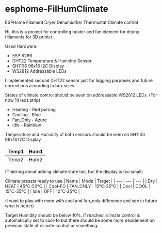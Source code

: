 # esphome-FilHumClimate
ESPHome Filament Dryer Dehumidifier Thermostat Climate control

Hi, this is a project for controlling heater and fan element for drying fillaments for 3D printer. 

Used Hardware:
- ESP 8266
- DHT22 Temperature & Humidity Sensor
- SH1106 96x16 I2C Display
- WS2812 Addressable LEDs

I implemented second DHT22 sensor just for logging purposes and future corrections according to box sizes.

States of climate control should be seen on addressable WS2812 LEDs. (For now 10 leds strip)
- Heating - Red pulsing
- Cooling - Blue
- Fan_Only - Azure
- Idle - Rainbow

Temperature and Humidity of both sensors should be seen on SH1106 96x16 I2C Display


| Temp1 | Hum1 |
| ----- | ---- |
| Temp2 | Hum2 |

(Thinking about adding climate state too, but the display is too small)

Climate presets ready to use
| Name | Mode | Target |
| --- | --- | --- |
| Dry | HEAT | 45°C-50°C |
| Cool-FO | FAN_ONLY | 15°C-35°C |
| Cool | COOL | 15°C-35°C |
| Idle | OFF | 10°C-25°C |

(I want to play with more with cool and fan_only difference and see in future what is better)

Target Humidity should be below 10%.
If reached, climate control is automatically set to cool-fo but there should be some more decidement on previous state of climate control or something.
